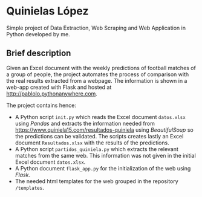 # Quinielas López
Simple project of Data Extraction, Web Scraping and Web Application in Python developed by me.


## Brief description
Given an Excel document with the weekly predictions of football matches of a group of people, the project automates the process of comparison with the real results extracted from a webpage. The information is shown in a web-app created with Flask and hosted at  <http://pablolo.pythonanywhere.com>.

The project contains hence:
- A Python script `init.py` which reads the Excel document `datos.xlsx` using _Pandas_ and extracts the information needed from <https://www.quiniela15.com/resultados-quiniela> using _BeautifulSoup_ so the predictions can be validated. The scripts creates lastly an Excel document `Resultados.xlsx` with the results of the predictions.
- A Python script `partidos_quiniela.py` which extracts the relevant matches from the same web. This information was not given in the initial Excel document `datos.xlsx`.
- A Python document `flask_app.py` for the initialization of the web using _Flask_.
- The needed html templates for the web grouped in the repository `/templates`.



